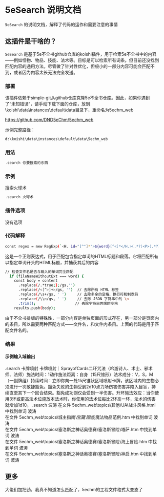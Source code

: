 # 5eSearch 说明文档

`5eSearch` 的说明文档，解释了代码的运作和需要注意的事情


## 这插件是干啥的？

`5eSearch` 是基于5e不全书github仓库的koishi插件，用于检索5e不全书中的内容——例如怪物、物品、技能、法术等。目标是可以检索所有词条，但目前还没找到匹配内容的通用方法。尽管做了针对性优化，但极小的一部分内容可能会匹配不到，或者因为内容太长无法完全发送。

### 部署

该插件依赖于simple-git从github仓库克隆5e不全书仓库。因此，如果你遇到了“未知错误”，请手动下载下面的仓库，放到\koishi\data\instances\default\data目录下，重命名为5echm_web

https://github.com/DND5eChm/5echm_web

示例完整路径：

```sh
d:\koishi\data\instances\default\data\5echm_web
```

### 用法

```sh
.search 你要搜索的东西
```
### 示例

搜索火球术

```sh
.search 火球术
```

### 插件选项

没有选项

### 代码解释

```sh
const regex = new RegExp(`<H. id="[^"]*">${word}[^<]*</H.>(.*?)<P>(.*?)</P>`, 'gs');
```

这是一个正则表达式，用于匹配包含指定单词的HTML标题和段落。它将匹配所有以指定单词开头的HTML标题，并捕获其后的内容

```sh
// 检查文件名是否与输入的单词完全匹配
  if (fileNameWithoutExt === word) {
    const body = content
      .replace(/.*true;};/gs,'')
      .replace(/<[^>]+>/gs, '')  // 去除所有 HTML 标签
      .replace(/\s+/gs, ' ')     // 去除多余的空格、换行符和制表符
      .replace(/\\n/gs, ' ')     // 去除 JSON 字符串中的 \n
      .trim();                  // 去除字符串两端的空格
    results.push(body);    
```

由于不全书排版的特殊性，一部分内容是单独页面的形式存在，另一部分是页面内的条目，所以需要两种匹配方式——文件名，和文件内条目。上面的代码是用于匹配文件名的。

### 结果

#### 示例输入域输出

<chat-panel>
  <chat-message nickname="Alice">.search 卡牌喷射</chat-message>
  <chat-message nickname="Koishi">卡牌喷射｜SprayofCards二环咒法（吟游诗人、术士、邪术师、法师）施法时间：1动作施法距离：自身（15尺锥形）法术成分：V，S，M（一副牌组）持续时间：立即你向一处15尺锥状区域喷射卡牌，该区域内的生物必须进行一次敏捷豁免。豁免失败的生物受到2d10点力场伤害伤害并陷入目盲，持续直至其下一个回合结束。豁免成功则仅会受到一半伤害。升环施法效应：当你使用3环或更高法术位施放本法术时，你使用的法术位每比2环高一环，法术的伤害就增加1d10。</chat-message>
  <chat-message nickname="Bob">.search 波涛</chat-message>
  <chat-message nickname="Koishi">  在文件 5echm_web\topics\其他\UA\战斗风格.html 中找到单词 波涛<br>
在文件 5echm_web\topics\城主指南\宝藏\智能魔法物品范例.htm 中找到单词 波涛<br>
在文件 5echm_web\topics\塞洛斯之神话奥德赛\塞洛斯冒险\塔萨.htm 中找到单词 波涛<br>
在文件 5echm_web\topics\塞洛斯之神话奥德赛\塞洛斯冒险\海上冒险.htm 中找到单词 波涛<br>
在文件 5echm_web\topics\塞洛斯之神话奥德赛\塞洛斯冒险\神启.htm 中找到单词 波涛<br></chat-message>
</chat-panel>

## 更多

大佬们加把劲，我真不知道怎么匹配了，5echm的工程文件格式太变态了
